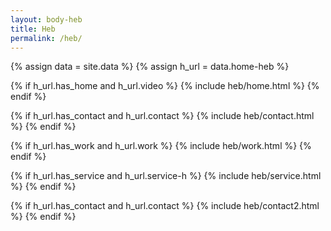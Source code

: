 ```yaml
---
layout: body-heb
title: Heb
permalink: /heb/
---
```


{% assign data = site.data %}
{% assign h_url = data.home-heb %}

{% if h_url.has_home and  h_url.video  %}
  {% include heb/home.html %}
{% endif  %}

{% if h_url.has_contact and  h_url.contact  %}
  {% include heb/contact.html  %}
{% endif  %}

{% if h_url.has_work and  h_url.work  %}
  {% include heb/work.html  %}
{% endif  %}

{% if h_url.has_service and  h_url.service-h  %}
  {% include heb/service.html  %}
{% endif  %}

{% if h_url.has_contact and  h_url.contact  %}
  {% include heb/contact2.html  %}
{% endif  %}